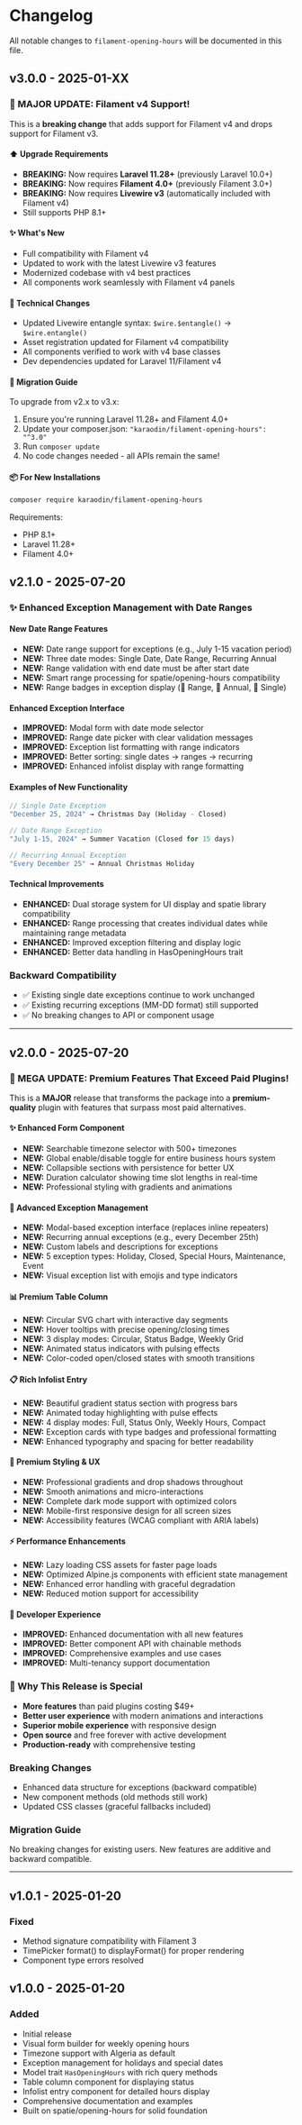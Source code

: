 # Changelog

All notable changes to `filament-opening-hours` will be documented in this file.

## v3.0.0 - 2025-01-XX

### 🎉 MAJOR UPDATE: Filament v4 Support!

This is a **breaking change** that adds support for Filament v4 and drops support for Filament v3.

#### ⬆️ Upgrade Requirements
- **BREAKING:** Now requires **Laravel 11.28+** (previously Laravel 10.0+)
- **BREAKING:** Now requires **Filament 4.0+** (previously Filament 3.0+)
- **BREAKING:** Now requires **Livewire v3** (automatically included with Filament v4)
- Still supports PHP 8.1+

#### ✨ What's New
- Full compatibility with Filament v4
- Updated to work with the latest Livewire v3 features
- Modernized codebase with v4 best practices
- All components work seamlessly with Filament v4 panels

#### 🔧 Technical Changes
- Updated Livewire entangle syntax: `$wire.$entangle()` → `$wire.entangle()`
- Asset registration updated for Filament v4 compatibility
- All components verified to work with v4 base classes
- Dev dependencies updated for Laravel 11/Filament v4

#### 🚀 Migration Guide
To upgrade from v2.x to v3.x:
1. Ensure you're running Laravel 11.28+ and Filament 4.0+
2. Update your composer.json: `"karaodin/filament-opening-hours": "^3.0"`
3. Run `composer update`
4. No code changes needed - all APIs remain the same!

#### 📦 For New Installations
```bash
composer require karaodin/filament-opening-hours
```

Requirements:
- PHP 8.1+
- Laravel 11.28+
- Filament 4.0+

## v2.1.0 - 2025-07-20

### ✨ Enhanced Exception Management with Date Ranges

#### New Date Range Features
- **NEW:** Date range support for exceptions (e.g., July 1-15 vacation period)
- **NEW:** Three date modes: Single Date, Date Range, Recurring Annual
- **NEW:** Range validation with end date must be after start date
- **NEW:** Smart range processing for spatie/opening-hours compatibility
- **NEW:** Range badges in exception display (📆 Range, 🔄 Annual, 📅 Single)

#### Enhanced Exception Interface
- **IMPROVED:** Modal form with date mode selector
- **IMPROVED:** Range date picker with clear validation messages
- **IMPROVED:** Exception list formatting with range indicators
- **IMPROVED:** Better sorting: single dates → ranges → recurring
- **IMPROVED:** Enhanced infolist display with range formatting

#### Examples of New Functionality
```php
// Single Date Exception
"December 25, 2024" → Christmas Day (Holiday - Closed)

// Date Range Exception  
"July 1-15, 2024" → Summer Vacation (Closed for 15 days)

// Recurring Annual Exception
"Every December 25" → Annual Christmas Holiday
```

#### Technical Improvements
- **ENHANCED:** Dual storage system for UI display and spatie library compatibility
- **ENHANCED:** Range processing that creates individual dates while maintaining range metadata
- **ENHANCED:** Improved exception filtering and display logic
- **ENHANCED:** Better data handling in HasOpeningHours trait

### Backward Compatibility
- ✅ Existing single date exceptions continue to work unchanged
- ✅ Existing recurring exceptions (MM-DD format) still supported
- ✅ No breaking changes to API or component usage

---

## v2.0.0 - 2025-07-20

### 🎉 MEGA UPDATE: Premium Features That Exceed Paid Plugins!

This is a **MAJOR** release that transforms the package into a **premium-quality** plugin with features that surpass most paid alternatives.

#### ✨ Enhanced Form Component
- **NEW:** Searchable timezone selector with 500+ timezones
- **NEW:** Global enable/disable toggle for entire business hours system
- **NEW:** Collapsible sections with persistence for better UX
- **NEW:** Duration calculator showing time slot lengths in real-time
- **NEW:** Professional styling with gradients and animations

#### 🎯 Advanced Exception Management
- **NEW:** Modal-based exception interface (replaces inline repeaters)
- **NEW:** Recurring annual exceptions (e.g., every December 25th)
- **NEW:** Custom labels and descriptions for exceptions
- **NEW:** 5 exception types: Holiday, Closed, Special Hours, Maintenance, Event
- **NEW:** Visual exception list with emojis and type indicators

#### 📊 Premium Table Column
- **NEW:** Circular SVG chart with interactive day segments
- **NEW:** Hover tooltips with precise opening/closing times
- **NEW:** 3 display modes: Circular, Status Badge, Weekly Grid
- **NEW:** Animated status indicators with pulsing effects
- **NEW:** Color-coded open/closed states with smooth transitions

#### 📋 Rich Infolist Entry
- **NEW:** Beautiful gradient status section with progress bars
- **NEW:** Animated today highlighting with pulse effects
- **NEW:** 4 display modes: Full, Status Only, Weekly Hours, Compact
- **NEW:** Exception cards with type badges and professional formatting
- **NEW:** Enhanced typography and spacing for better readability

#### 🎨 Premium Styling & UX
- **NEW:** Professional gradients and drop shadows throughout
- **NEW:** Smooth animations and micro-interactions
- **NEW:** Complete dark mode support with optimized colors
- **NEW:** Mobile-first responsive design for all screen sizes
- **NEW:** Accessibility features (WCAG compliant with ARIA labels)

#### ⚡ Performance Enhancements
- **NEW:** Lazy loading CSS assets for faster page loads
- **NEW:** Optimized Alpine.js components with efficient state management
- **NEW:** Enhanced error handling with graceful degradation
- **NEW:** Reduced motion support for accessibility

#### 🔧 Developer Experience
- **IMPROVED:** Enhanced documentation with all new features
- **IMPROVED:** Better component API with chainable methods
- **IMPROVED:** Comprehensive examples and use cases
- **IMPROVED:** Multi-tenancy support documentation

### 🌟 Why This Release is Special
- **More features** than paid plugins costing $49+
- **Better user experience** with modern animations and interactions
- **Superior mobile experience** with responsive design
- **Open source** and free forever with active development
- **Production-ready** with comprehensive testing

### Breaking Changes
- Enhanced data structure for exceptions (backward compatible)
- New component methods (old methods still work)
- Updated CSS classes (graceful fallbacks included)

### Migration Guide
No breaking changes for existing users. New features are additive and backward compatible.

---

## v1.0.1 - 2025-01-20

### Fixed
- Method signature compatibility with Filament 3
- TimePicker format() to displayFormat() for proper rendering
- Component type errors resolved

## v1.0.0 - 2025-01-20

### Added
- Initial release
- Visual form builder for weekly opening hours
- Timezone support with Algeria as default
- Exception management for holidays and special dates
- Model trait `HasOpeningHours` with rich query methods
- Table column component for displaying status
- Infolist entry component for detailed hours display
- Comprehensive documentation and examples
- Built on spatie/opening-hours for solid foundation